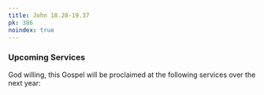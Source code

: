 ```yaml
---
title: John 18.28-19.37
pk: 386
noindex: true
---
```


### Upcoming Services

God willing, this Gospel will be proclaimed at the following services over the next year:


